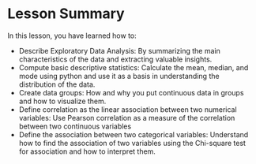 # Lesson Summary

In this lesson, you have learned how to:

- Describe Exploratory Data Analysis: By summarizing the main characteristics of the data and extracting valuable insights.
- Compute basic descriptive statistics: Calculate the mean, median, and mode using python and use it as a basis in understanding the distribution of the data.
- Create data groups: How and why you put continuous data in groups and how to visualize them.
- Define correlation as the linear association between two numerical variables: Use Pearson correlation as a measure of the correlation between two continuous variables
- Define the association between two categorical variables: Understand how to find the association of two variables using the Chi-square test for association and how to interpret them.